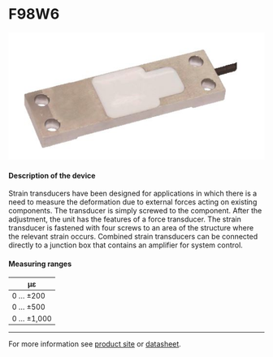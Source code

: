 # F98W6

![F98W6](/assets/F98W6.jpg)

#### Description of the device

Strain transducers have been designed for applications in which there is a need to measure the deformation due to external forces acting on existing components. The transducer is simply screwed to the component. After the adjustment, the unit has the features of a force transducer.
The strain transducer is fastened with four screws to an area 
of the structure where the relevant strain occurs. Combined 
strain transducers can be connected directly to a junction box 
that contains an amplifier for system control.

#### Measuring ranges

µε |
---|
0 … ±200 |
0 … ±500 |
0 … ±1,000 |

---

For more information see [product site](https://www.wika.com/en-en/f9846.WIKA?highlightedText=F98W6) or [datasheet](https://www.wika.com/media/Data-sheets/Force/Special-force-trandsducers/ds_fo5417_en_co.pdf).